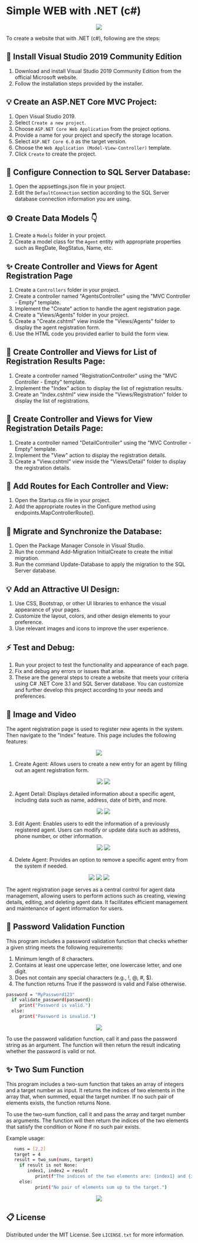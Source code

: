 # Simple WEB with .NET (c#)

 <p align="center">
  <img src="https://github.com/AriWiraSaputra/.netProgram/blob/main/img/index-home.gif" >
 </p>

 To create a website that with .NET (c#), following are the steps:

## 🚩 Install Visual Studio 2019 Community Edition

1. Download and install Visual Studio 2019 Community Edition from the official Microsoft website.
2. Follow the installation steps provided by the installer.

## 💡 Create an ASP.NET Core MVC Project:

1. Open Visual Studio 2019.
2. Select `Create a new project`.
3. Choose `ASP.NET Core Web Application` from the project options.
4. Provide a name for your project and specify the storage location.
5. Select `ASP.NET Core 6.0` as the target version.
6. Choose the `Web Application (Model-View-Controller)` template.
7. Click `Create` to create the project.

## 🔖 Configure Connection to SQL Server Database:

1. Open the appsettings.json file in your project.
2. Edit the `DefaultConnection` section according to the SQL Server database connection information you are using.

## ⚙️ Create Data Models 👇

1. Create a `Models` folder in your project.
2. Create a model class for the `Agent` entity with appropriate properties such as RegDate, RegStatus, Name, etc.

## ✨ Create Controller and Views for Agent Registration Page

1. Create a `Controllers` folder in your project.
2. Create a controller named "AgentsController" using the "MVC Controller - Empty" template.
3. Implement the "Create" action to handle the agent registration page.
4. Create a "Views/Agents" folder in your project.
5. Create a "Create.cshtml" view inside the "Views/Agents" folder to display the agent registration form.
6. Use the HTML code you provided earlier to build the form view.

## 📢 Create Controller and Views for List of Registration Results Page:

1. Create a controller named "RegistrationController" using the "MVC Controller - Empty" template.
2. Implement the "Index" action to display the list of registration results.
3. Create an "Index.cshtml" view inside the "Views/Registration" folder to display the list of registrations.

## 📧 Create Controller and Views for View Registration Details Page:

1. Create a controller named "DetailController" using the "MVC Controller - Empty" template.
2. Implement the "View" action to display the registration details.
3. Create a "View.cshtml" view inside the "Views/Detail" folder to display the registration details.

## 🔭 Add Routes for Each Controller and View:

1. Open the Startup.cs file in your project.
2. Add the appropriate routes in the Configure method using endpoints.MapControllerRoute().


## 🌱 Migrate and Synchronize the Database:

1. Open the Package Manager Console in Visual Studio.
2. Run the command Add-Migration InitialCreate to create the initial migration.
3. Run the command Update-Database to apply the migration to the SQL Server database.


## 💡 Add an Attractive UI Design:

1. Use CSS, Bootstrap, or other UI libraries to enhance the visual appearance of your pages.
2. Customize the layout, colors, and other design elements to your preference.
3. Use relevant images and icons to improve the user experience.


## ⚡ Test and Debug:

1. Run your project to test the functionality and appearance of each page.
2. Fix and debug any errors or issues that arise.
3. These are the general steps to create a website that meets your criteria using C# .NET Core 3.1 and SQL Server database. You can customize and further develop this project according to your needs and preferences.
    
## 💞 Image and Video 

The agent registration page is used to register new agents in the system. Then navigate to the "Index" feature. This page includes the following features:

  <p align="center">
     <img src="https://github.com/AriWiraSaputra/.netProgram/blob/main/img/Index.png" >
 </p>

 1. Create Agent: Allows users to create a new entry for an agent by filling out an agent registration form.
  
    <p align="center">
     <img src="https://github.com/AriWiraSaputra/.netProgram/blob/main/img/Creat%20agen.png" >
     <img src="https://github.com/AriWiraSaputra/.netProgram/blob/main/img/index-creat.gif">
    </p>
  
 2. Agent Detail: Displays detailed information about a specific agent, including data such as name, address, date of birth, and more.

    <p align="center">
       <img src="https://github.com/AriWiraSaputra/.netProgram/blob/main/img/Details.png" >
       <img src="https://github.com/AriWiraSaputra/.netProgram/blob/main/img/Index%20-%20Detail.gif">
    </p>
 
 3. Edit Agent: Enables users to edit the information of a previously registered agent. Users can modify or update data such as address, phone number, or other information.

    <p align="center">
       <img src="https://github.com/AriWiraSaputra/.netProgram/blob/main/img/edit.png" >
       <img src="https://github.com/AriWiraSaputra/.netProgram/blob/main/img/Index%20-%20edit.gif">
    </p>
 
 4. Delete Agent: Provides an option to remove a specific agent entry from the system if needed.

   <p align="center">
       <img src="https://github.com/AriWiraSaputra/.netProgram/blob/main/img/delete.png" >
       <img src="https://github.com/AriWiraSaputra/.netProgram/blob/main/img/Hasil%20Deleted.png" >
       <img src="https://github.com/AriWiraSaputra/.netProgram/blob/main/img/Index%20-%20delete.gif">
    </p>

The agent registration page serves as a central control for agent data management, allowing users to perform actions such as creating, viewing details, editing, and deleting agent data. It facilitates efficient management and maintenance of agent information for users.


## 🧑 Password Validation Function

This program includes a password validation function that checks whether a given string meets the following requirements:

1. Minimum length of 8 characters.
2. Contains at least one uppercase letter, one lowercase letter, and one digit.
3. Does not contain any special characters (e.g., !, @, #, $).
4. The function returns True if the password is valid and False otherwise.

```sh
password = "MyPassword123"
  if validate_password(password):
     print("Password is valid.")
  else:
     print("Password is invalid.")
```

   <p align="center">
       <img src="https://github.com/AriWiraSaputra/.netProgram/blob/main/img/Hasil%20Python.png" >
    </p>

To use the password validation function, call it and pass the password string as an argument. The function will then return the result indicating whether the password is valid or not.

## ✨ Two Sum Function

This program includes a two-sum function that takes an array of integers and a target number as input. It returns the indices of two elements in the array that, when summed, equal the target number. If no such pair of elements exists, the function returns None.

To use the two-sum function, call it and pass the array and target number as arguments. The function will then return the indices of the two elements that satisfy the condition or None if no such pair exists.

Example usage:

```sh
   nums = [2,2]
   target = 4
   result = two_sum(nums, target)
     if result is not None:
        index1, index2 = result
           print(f"The indices of the two elements are: {index1} and {index2}.")
     else:
           print("No pair of elements sum up to the target.")
```
 <p align="center">
       <img src="https://github.com/AriWiraSaputra/.netProgram/blob/main/img/hasil%20python3.png" >
    </p>
  

<!-- LICENSE -->
## 📋 License

Distributed under the MIT License. See `LICENSE.txt` for more information.






